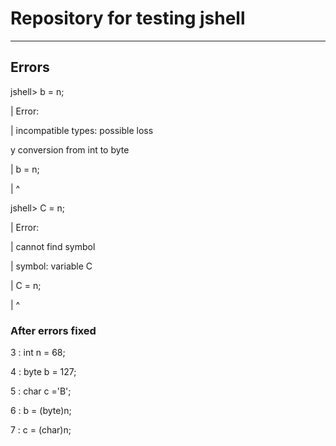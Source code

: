 # Repository for testing jshell

------------------------------

## Errors
jshell> b = n;


|  Error:


|  incompatible types: possible loss


y conversion from int to byte


|  b = n;


|      ^




jshell> C = n;


|  Error:


|  cannot find symbol


|    symbol:   variable C


|  C = n;


|  ^


### After errors fixed
   
   
   3 : int n = 68;
   
   
   4 : byte b = 127;
   
   
   5 : char c ='B';
   
   
   6 : b = (byte)n;
   
   
   7 : c = (char)n;

